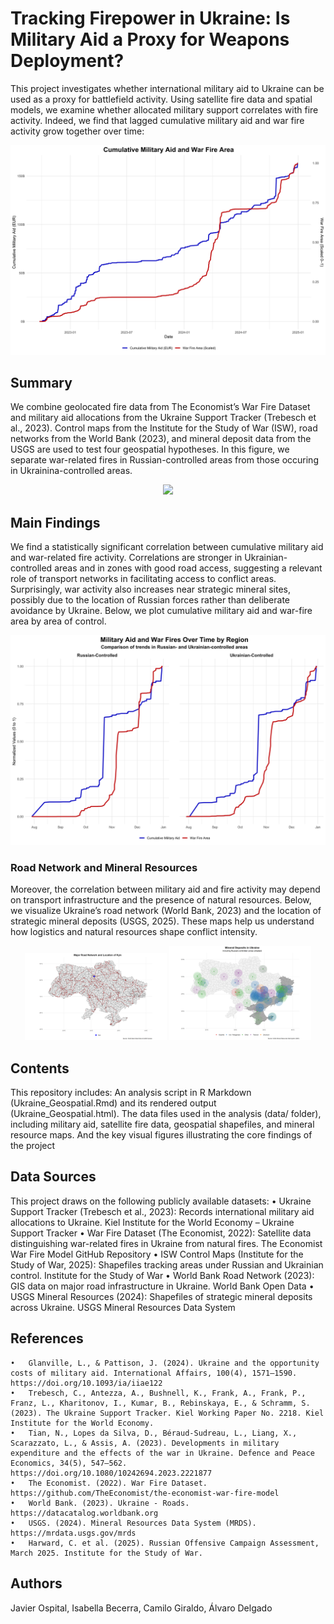 
# Tracking Firepower in Ukraine: Is Military Aid a Proxy for Weapons Deployment?

This project investigates whether international military aid to Ukraine can be used as a proxy for battlefield activity. Using satellite fire data and spatial models, we examine whether allocated military support correlates with fire activity. Indeed, we find that lagged cumulative military aid and war fire activity grow together over time:

 <p align="center">
  <img src="Key Figures/Ukraine-Figure-1" width="700"/>
</p>

## Summary
We combine geolocated fire data from The Economist’s War Fire Dataset and military aid allocations from the Ukraine Support Tracker (Trebesch et al., 2023). Control maps from the Institute for the Study of War (ISW), road networks from the World Bank (2023), and mineral deposit data from the USGS are used to test four geospatial hypotheses. In this figure, we separate war-related fires in Russian-controlled areas from those occuring in Ukrainina-controlled areas. 

<p align="center">
  <img src="Key Figures/Ukraine-Figure-2" width="700"/>
</p>


## Main Findings

We find a statistically significant correlation between cumulative military aid and war-related fire activity. Correlations are stronger in Ukrainian-controlled areas and in zones with good road access, suggesting a relevant role of transport networks in facilitating access to conflict areas. Surprisingly, war activity also increases near strategic mineral sites, possibly due to the location of Russian forces rather than deliberate avoidance by Ukraine. Below, we plot cumulative military aid and war-fire area by area of control.


<p align="center">
  <img src="Key Figures/Ukraine-Figure-3" width="700"/>
</p>

### Road Network and Mineral Resources

Moreover, the correlation between military aid and fire activity may depend on transport infrastructure and the presence of natural resources. Below, we visualize Ukraine’s road network (World Bank, 2023) and the location of strategic mineral deposits (USGS, 2025). These maps help us understand how logistics and natural resources shape conflict intensity.

<div align="center">
  <img src="Key Figures/Ukraine-Figure-4.png" alt="Ukraine Roads" width="45%"/>
  <img src="Key Figures/Ukraine-FIgure-5.png" alt="Minerals in Ukraine" width="45%"/>
</div>

## Contents

This repository includes: An  analysis script in R Markdown (Ukraine_Geospatial.Rmd) and its rendered output (Ukraine_Geospatial.html). The data files used in the analysis (data/ folder), including military aid, satellite fire data, geospatial shapefiles, and mineral resource maps. And the key visual figures illustrating the core findings of the project

## Data Sources

This project draws on the following publicly available datasets:
	•	Ukraine Support Tracker (Trebesch et al., 2023): Records international military aid allocations to Ukraine.
Kiel Institute for the World Economy – Ukraine Support Tracker
	•	War Fire Dataset (The Economist, 2022): Satellite data distinguishing war-related fires in Ukraine from natural fires.
The Economist War Fire Model GitHub Repository
	•	ISW Control Maps (Institute for the Study of War, 2025): Shapefiles tracking areas under Russian and Ukrainian control.
Institute for the Study of War
	•	World Bank Road Network (2023): GIS data on major road infrastructure in Ukraine.
World Bank Open Data
	•	USGS Mineral Resources (2024): Shapefiles of strategic mineral deposits across Ukraine.
USGS Mineral Resources Data System

## References
	•	Glanville, L., & Pattison, J. (2024). Ukraine and the opportunity costs of military aid. International Affairs, 100(4), 1571–1590. https://doi.org/10.1093/ia/iiae122
	•	Trebesch, C., Antezza, A., Bushnell, K., Frank, A., Frank, P., Franz, L., Kharitonov, I., Kumar, B., Rebinskaya, E., & Schramm, S. (2023). The Ukraine Support Tracker. Kiel Working Paper No. 2218. Kiel Institute for the World Economy.
	•	Tian, N., Lopes da Silva, D., Béraud-Sudreau, L., Liang, X., Scarazzato, L., & Assis, A. (2023). Developments in military expenditure and the effects of the war in Ukraine. Defence and Peace Economics, 34(5), 547–562. https://doi.org/10.1080/10242694.2023.2221877
	•	The Economist. (2022). War Fire Dataset. https://github.com/TheEconomist/the-economist-war-fire-model
	•	World Bank. (2023). Ukraine - Roads. https://datacatalog.worldbank.org
	•	USGS. (2024). Mineral Resources Data System (MRDS). https://mrdata.usgs.gov/mrds
	•	Harward, C. et al. (2025). Russian Offensive Campaign Assessment, March 2025. Institute for the Study of War.

## Authors

Javier Ospital, Isabella Becerra, Camilo Giraldo, Álvaro Delgado


